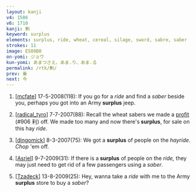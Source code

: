 ```yaml
---
layout: kanji
v4: 1586
v6: 1710
kanji: 剰
keyword: surplus
elements: surplus, ride, wheat, cereal, silage, sword, sabre, saber
strokes: 11
image: E589B0
on-yomi: ジョウ
kun-yomi: あまつさえ、あま.り、あま.る
permalink: /rtk/剰/
prev: 乗
next: 今
---
```


1) [<a href="http://kanji.koohii.com/profile/mcfate">mcfate</a>] 17-5-2008(118): If you go for a <em>ride</em> and find a <em>saber</em> beside you, perhaps you got into an Army<strong> surplus</strong> jeep.

2) [<a href="http://kanji.koohii.com/profile/radical_tyro">radical_tyro</a>] 7-7-2007(88): Recall the wheat sabers we made a <a href="../v4/906.html">profit</a> (#906 利) off. We made too many and now there&#039;s<strong> surplus</strong>, for sale on this hay <em>ride</em>.

3) [<a href="http://kanji.koohii.com/profile/dingomick">dingomick</a>] 8-3-2007(75): We got a <strong>surplus</strong> of people on the <em>hayride</em>. <em>Chop</em> &#039;em off.

4) [<a href="http://kanji.koohii.com/profile/Asriel">Asriel</a>] 9-7-2009(31): If there is a<strong> surplus</strong> of people on the <em>ride,</em> they may just need to get rid of a few passengers using a <em>saber</em>.

5) [<a href="http://kanji.koohii.com/profile/Tzadeck">Tzadeck</a>] 13-8-2009(25): Hey, wanna take a <em>ride</em> with me to the Army<strong> surplus</strong> store to buy a <em>saber</em>?

